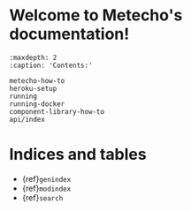 # Welcome to Metecho's documentation!

```{toctree}
:maxdepth: 2
:caption: 'Contents:'

metecho-how-to
heroku-setup
running
running-docker
component-library-how-to
api/index
```

# Indices and tables

- {ref}`genindex`
- {ref}`modindex`
- {ref}`search`
